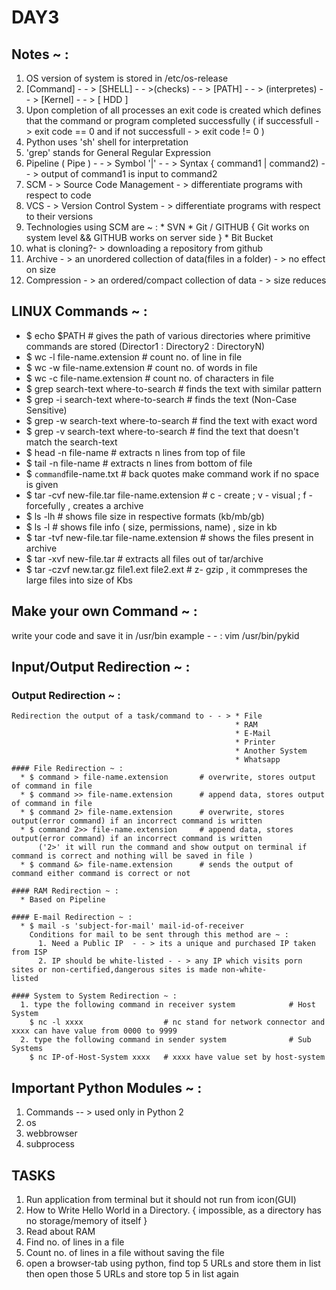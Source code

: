 # DAY3
## Notes ~ :
  1. OS version of system is stored in /etc/os-release
  2. [Command] - - > [SHELL] - - >(checks) - - > [PATH] - - > (interpretes) - - > [Kernel] - - > [ HDD ] 
  3. Upon completion of all processes an exit code is created which defines that the command or program completed successfully
      ( if successfull - > exit code == 0 and if not successfull - > exit code != 0 )
  4. Python uses 'sh' shell for interpretation
  5. 'grep' stands for General Regular Expression
  6. Pipeline ( Pipe ) - - > Symbol '|' - - > Syntax { command1 | command2) - - > output of command1 is input to command2
  7. SCM - > Source Code Management - > differentiate programs with respect to code
  8. VCS - > Version Control System - > differentiate programs with respect to their versions
  9. Technologies using SCM are ~ : 
    * SVN
    * Git / GITHUB  { Git works on system level && GITHUB works on server side }
    * Bit Bucket
  10. what is cloning?- > downloading a repository from github
  11. Archive - > an unordered collection of data(files in a folder) - > no effect on size 
  12. Compression - > an ordered/compact collection of data - > size reduces
  
## LINUX Commands ~ :
  * $ echo $PATH                                   # gives the path of various directories where primitive commands are stored
    (Director1 : Directory2 : DirectoryN)
  * $ wc -l file-name.extension                    # count no. of line in file
  * $ wc -w file-name.extension                    # count no. of words in file
  * $ wc -c file-name.extension                    # count no. of characters in file
  * $ grep search-text where-to-search             # finds the text with similar pattern
  * $ grep -i search-text where-to-search          # finds the text (Non-Case Sensitive)
  * $ grep -w search-text where-to-search          # find the text with exact word
  * $ grep -v search-text where-to-search          # find the text that doesn't match the search-text
  * $ head -n file-name                            # extracts n lines from top of file
  * $ tail -n file-name                            # extracts n lines from bottom of file
  * $ `command`file-name.txt                       # back quotes make command work if no space is given
  * $ tar -cvf new-file.tar file-name.extension    # c - create ; v - visual ; f - forcefully , creates a archive
  * $ ls -lh                                       # shows file size in respective formats (kb/mb/gb)
  * $ ls -l                                        # shows file info ( size, permissions, name) , size in kb
  * $ tar -tvf new-file.tar file-name.extension    # shows the files present in archive
  * $ tar -xvf new-file.tar                        # extracts all files out of tar/archive
  * $ tar -czvf new.tar.gz file1.ext file2.ext     # z- gzip , it commpreses the large files into size of Kbs
## Make your own Command ~ :
  write your code and save it in /usr/bin
  example - - : vim /usr/bin/pykid
  
## Input/Output Redirection ~ :
  ### Output Redirection ~ :
    Redirection the output of a task/command to - - > * File
                                                      * RAM
                                                      * E-Mail
                                                      * Printer
                                                      * Another System
                                                      * Whatsapp
    #### File Redirection ~ :
      * $ command > file-name.extension       # overwrite, stores output of command in file
      * $ command >> file-name.extension      # append data, stores output of command in file
      * $ command 2> file-name.extension      # overwrite, stores output(error command) if an incorrect command is written
      * $ command 2>> file-name.extension     # append data, stores output(error command) if an incorrect command is written
          ('2>' it will run the command and show output on terminal if command is correct and nothing will be saved in file )
      * $ command &> file-name.extension      # sends the output of command either command is correct or not
    
    #### RAM Redirection ~ :
      * Based on Pipeline
      
    #### E-mail Redirection ~ :
      * $ mail -s 'subject-for-mail' mail-id-of-receiver
        Conditions for mail to be sent through this method are ~ : 
          1. Need a Public IP  - - > its a unique and purchased IP taken from ISP
          2. IP should be white-listed - - > any IP which visits porn sites or non-certified,dangerous sites is made non-white-              listed
          
    #### System to System Redirection ~ :
      1. type the following command in receiver system            # Host System
        $ nc -l xxxx                  # nc stand for network connector and xxxx can have value from 0000 to 9999
      2. type the following command in sender system              # Sub Systems
        $ nc IP-of-Host-System xxxx   # xxxx have value set by host-system
        
## Important Python Modules ~ :
  1. Commands -- > used only in Python 2
  2. os 
  3. webbrowser
  4. subprocess
  
## TASKS
  1. Run application from terminal but it should not run from icon(GUI)
  2. How to Write Hello World in a Directory.
    { impossible, as a directory has no storage/memory of itself }
  3. Read about RAM
  4. Find no. of lines in a file
  5. Count no. of lines in a file without saving the file
  6. open a browser-tab using python, find top 5 URLs and store them in list then open those 5 URLs and store top 5 in list         again
  

